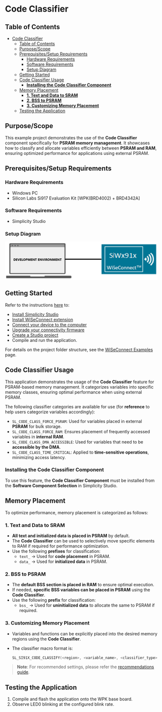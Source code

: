 # Code Classifier

## Table of Contents

- [Code Classifier](#code-classifier)
  - [Table of Contents](#table-of-contents)
  - [Purpose/Scope](#purposescope)
  - [Prerequisites/Setup Requirements](#prerequisitessetup-requirements)
    - [Hardware Requirements](#hardware-requirements)
    - [Software Requirements](#software-requirements)
    - [Setup Diagram](#setup-diagram)
  - [Getting Started](#getting-started)
  - [Code Classifier Usage](#code-classifier-usage)
    - [**Installing the Code Classifier Component**](#installing-the-code-classifier-component)
  - [Memory Placement](#memory-placement)
    - [**1. Text and Data to SRAM**](#1-text-and-data-to-sram)
    - [**2. BSS to PSRAM**](#2-bss-to-psram)
    - [**3. Customizing Memory Placement**](#3-customizing-memory-placement)
  - [Testing the Application](#testing-the-application)

## Purpose/Scope

This example project demonstrates the use of the **Code Classifier** component specifically for **PSRAM memory management**. It showcases how to classify and allocate variables efficiently between **PSRAM and RAM**, ensuring optimized performance for applications using external PSRAM.

## Prerequisites/Setup Requirements

### Hardware Requirements

- Windows PC
- Silicon Labs Si917 Evaluation Kit [WPK(BRD4002) + BRD4342A]

### Software Requirements

- Simplicity Studio

### Setup Diagram

 ![Figure: setupdiagram](resources/readme/setupdiagram.png)

## Getting Started

Refer to the instructions [here](https://docs.silabs.com/wiseconnect/latest/wiseconnect-getting-started/) to:

- [Install Simplicity Studio](https://docs.silabs.com/wiseconnect/latest/wiseconnect-developers-guide-developing-for-silabs-hosts/#install-simplicity-studio)
- [Install WiSeConnect extension](https://docs.silabs.com/wiseconnect/latest/wiseconnect-developers-guide-developing-for-silabs-hosts/#install-the-wi-se-connect-extension)
- [Connect your device to the computer](https://docs.silabs.com/wiseconnect/latest/wiseconnect-developers-guide-developing-for-silabs-hosts/#connect-si-wx91x-to-computer)
- [Upgrade your connectivity firmware](https://docs.silabs.com/wiseconnect/latest/wiseconnect-developers-guide-developing-for-silabs-hosts/#update-si-wx91x-connectivity-firmware)
- [Create a Studio project](https://docs.silabs.com/wiseconnect/latest/wiseconnect-developers-guide-developing-for-silabs-hosts/#create-a-project)
- Compile and run the application.

For details on the project folder structure, see the [WiSeConnect Examples](https://docs.silabs.com/wiseconnect/latest/wiseconnect-examples/#example-folder-structure) page.

## Code Classifier Usage

This application demonstrates the usage of the **Code Classifier** feature for PSRAM-based memory management. It categorizes variables into specific memory classes, ensuring optimal performance when using external PSRAM.

The following classifier categories are available for use (for **reference** to help users categorize variables accordingly):

- `SL_CODE_CLASS_FORCE_PSRAM`: Used for variables placed in external **PSRAM** for bulk storage.
- `SL_CODE_CLASS_FORCE_RAM`: Ensures placement of frequently accessed variables in **internal RAM**.
- `SL_CODE_CLASS_DMA_ACCESSIBLE`: Used for variables that need to be **accessible by the DMA**.
- `SL_CODE_CLASS_TIME_CRITICAL`: Applied to **time-sensitive operations**, minimizing access latency.

### **Installing the Code Classifier Component**
To use this feature, the **Code Classifier Component** must be installed from the **Software Component Selection** in Simplicity Studio. 

## Memory Placement

To optimize performance, memory placement is categorized as follows:

### **1. Text and Data to SRAM**
- **All text and initialized data is placed in PSRAM** by default.
- The **Code Classifier** can be used to selectively move specific elements to RAM if required for performance optimization.
- Use the following **prefixes** for classification:
  - `text_` → Used for **code placement** in PSRAM.
  - `data_` → Used for **initialized data** in PSRAM.

### **2. BSS to PSRAM**
- The **default BSS section is placed in RAM** to ensure optimal execution.
- If needed, **specific BSS variables can be placed in PSRAM** using the **Code Classifier**.
- Use the following **prefix** for classification:
  - `bss_` → Used for **uninitialized data** to allocate the same to PSRAM if required.

### **3. Customizing Memory Placement**
- Variables and functions can be explicitly placed into the desired memory regions using the **Code Classifier**.
- The classifier macro format is:

  ```c
  SL_SI91X_CODE_CLASSIFY(<region>, <variable_name>, <classifier_type>)

> **Note**: For recommended settings, please refer the [recommendations guide](https://docs.silabs.com/wiseconnect/latest/wiseconnect-developers-guide-prog-recommended-settings/).

## Testing the Application

1. Compile and flash the application onto the WPK base board.
2. Observe LED0 blinking at the configured blink rate.

